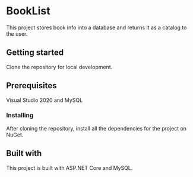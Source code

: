 # BookList
This project stores book info into a database and returns it as a catalog to the user.

## Getting started

Clone the repository for local development.

## Prerequisites

Visual Studio 2020 and MySQL

### Installing

After cloning the repository, install all the dependencies for the project on NuGet.

## Built with

This project is built with ASP.NET Core and MySQL.
